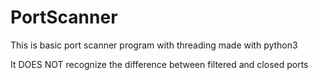 # PortScanner
This is basic port scanner program with threading made with python3

It DOES NOT recognize the difference between filtered and closed ports
